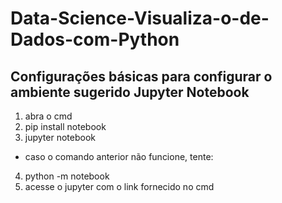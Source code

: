 # Data-Science-Visualiza-o-de-Dados-com-Python

## Configurações básicas para configurar o ambiente sugerido Jupyter Notebook

1. abra o cmd
2. pip install notebook
3. jupyter notebook
* caso o comando anterior não funcione, tente:
4. python -m notebook
5. acesse o jupyter com o link fornecido no cmd